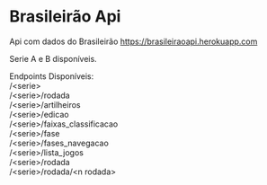 # Brasileirão Api
Api com dados do Brasileirão
https://brasileiraoapi.herokuapp.com

Serie A e B disponíveis.

Endpoints Disponíveis:<br>
/\<serie\><br>
/\<serie\>/rodada<br>
/\<serie\>/artilheiros<br>
/\<serie\>/edicao<br>
/\<serie\>/faixas_classificacao<br>
/\<serie\>/fase<br>
/\<serie\>/fases_navegacao<br>
/\<serie\>/lista_jogos<br>
/\<serie\>/rodada<br>
/\<serie\>/rodada/\<n rodada\>
